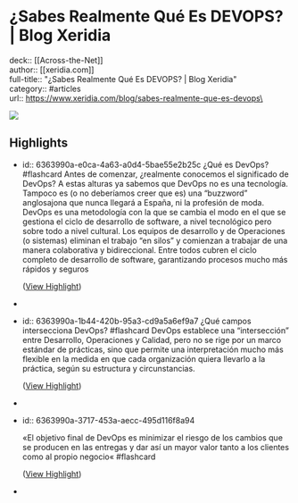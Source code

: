 # ¿Sabes Realmente Qué Es DEVOPS? | Blog Xeridia

deck:: [[Across-the-Net]]\
author:: [[xeridia.com]]\
full-title:: "¿Sabes Realmente Qué Es DEVOPS? | Blog Xeridia"\
category:: #articles\
url:: https://www.xeridia.com/blog/sabes-realmente-que-es-devops\

![](https://readwise-assets.s3.amazonaws.com/static/images/article0.00998d930354.png)
## Highlights
- id:: 6363990a-e0ca-4a63-a0d4-5bae55e2b25c
   ¿Qué es DevOps? #flashcard 
    Antes de comenzar, ¿realmente conocemos el significado de DevOps? A estas alturas ya sabemos que DevOps no es una tecnología. Tampoco es (o no deberíamos creer que es) una “buzzword” anglosajona que nunca llegará a España, ni la profesión de moda.
     DevOps es una metodología con la que se cambia el modo en el que se gestiona el ciclo de desarrollo de software, a nivel tecnológico pero sobre todo a nivel cultural. Los equipos de desarrollo y de Operaciones (o sistemas) eliminan el trabajo “en silos” y comienzan a trabajar de una manera colaborativa y bidireccional. Entre todos cubren el ciclo completo de desarrollo de software, garantizando procesos mucho más rápidos y seguros
  
    ([View Highlight](https://instapaper.com/read/1436144907/17176457))
-
- id:: 6363990a-1b44-420b-95a3-cd9a5a6ef9a7
   ¿Qué campos intersecciona DevOps? #flashcard 
    DevOps establece una “intersección” entre Desarrollo, Operaciones y Calidad, pero no se rige por un marco estándar de prácticas, sino que permite una interpretación mucho más flexible en la medida en que cada organización quiera llevarlo a la práctica, según su estructura y circunstancias.
  
    ([View Highlight](https://instapaper.com/read/1436144907/17176464))
-
- id:: 6363990a-3717-453a-aecc-495d116f8a94
  
  «El objetivo final de DevOps es minimizar el riesgo de los cambios que se producen en las entregas y dar así un mayor valor tanto a los clientes como al propio negocio« #flashcard 
  
  
    ([View Highlight](https://instapaper.com/read/1436144907/17176466))
-